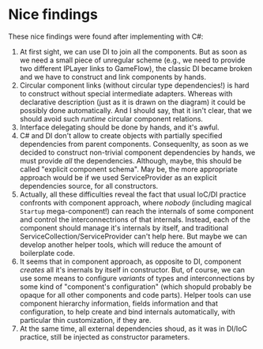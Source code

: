 # Nice findings
These nice findings were found after implementing with C#:
1. At first sight, we can use DI to join all the components. But as soon as we need a small piece of 
   unregular scheme (e.g., we need to provide two different IPLayer links to GameFlow), 
   the classic DI became broken and we have to construct and link components by hands.
2. Circular component links (without circular type dependencies!) is hard to construct 
   without special intermediate adapters. Whereas with declarative description 
   (just as it is drawn on the diagram) it could be possibly done automatically.
   And I should say, that it isn't clear, that we should avoid such *runtime* circular component 
   relations. 
3. Interface delegating should be done by hands, and it's awful.
4. C# and DI don't allow to create objects with partially specified dependencies from parent components. 
   Consequenlty, as soon as we decided to construct non-trivial component dependencies by hands, 
   we must provide *all* the dependencies. Although, maybe, this should be called "explicit component schema".
   May be, the more appropriate approach would be if we used ServiceProvider as an explicit dependencies source,
   for all constructors. 
5. Actually, all these difficulties reveal the fact that usual IoC/DI practice confronts with component 
   approach, where *nobody* (including magical `Startup` mega-component!) can reach the internals of some
   component and control the interconnectrions of that internals. Instead, each of the component 
   should manage it's internals by itself, and traditional ServiceCollection/ServiceProvider can't help here.
   But maybe we can develop another helper tools, which will reduce the amount of boilerplate code.
6. It seems that in component approach, as opposite to DI, component *creates* all it's inernals by itself
   in constructor. But, of course, we can use some means to configure *variants* of types and interconnections
   by some kind of "component's configuration" (which shopuld probably be opaque for all other components and code parts).
   Helper tools can use component hierarchy information, fields information and that configuration, to help create
   and bind internals automatically, with particular thin customization, if they are.
7. At the same time, all external dependencies shoud, as it was in DI/IoC practice, still be injected as constructor parameters.


